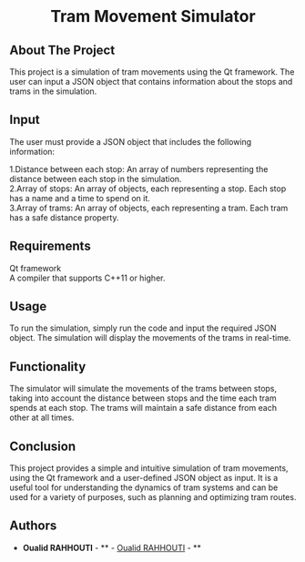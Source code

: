 <br/>
<p align="center">
  <h1 align="center">Tram Movement Simulator</h1>
</p>



## About The Project

This project is a simulation of tram movements using the Qt framework. The user can input a JSON object that contains information about the stops and trams in the simulation.

## Input

The user must provide a JSON object that includes the following information:

1.Distance between each stop: An array of numbers representing the distance between each stop in the simulation.<br>
2.Array of stops: An array of objects, each representing a stop. Each stop has a name and a time to spend on it.<br>
3.Array of trams: An array of objects, each representing a tram. Each tram has a safe distance property.

## Requirements

Qt framework <br>
A compiler that supports C++11 or higher.

## Usage

To run the simulation, simply run the code and input the required JSON object. The simulation will display the movements of the trams in real-time.

## Functionality

The simulator will simulate the movements of the trams between stops, taking into account the distance between stops and the time each tram spends at each stop. The trams will maintain a safe distance from each other at all times.

## Conclusion

This project provides a simple and intuitive simulation of tram movements, using the Qt framework and a user-defined JSON object as input. It is a useful tool for understanding the dynamics of tram systems and can be used for a variety of purposes, such as planning and optimizing tram routes.

## Authors

* **Oualid RAHHOUTI** - ** - [Oualid RAHHOUTI]() - **

